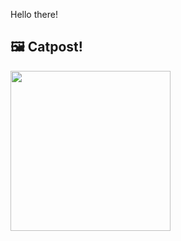 Hello there!



## 🖼️ Catpost!

<sub>
    <img src="https://cdn2.thecatapi.com/images/lIoM4WnHH.jpg" height="256">
</sub>

